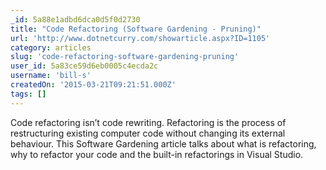 ```yaml
---
_id: 5a88e1adbd6dca0d5f0d2730
title: "Code Refactoring (Software Gardening - Pruning)"
url: 'http://www.dotnetcurry.com/showarticle.aspx?ID=1105'
category: articles
slug: 'code-refactoring-software-gardening-pruning'
user_id: 5a83ce59d6eb0005c4ecda2c
username: 'bill-s'
createdOn: '2015-03-21T09:21:51.000Z'
tags: []
---
```


Code refactoring isn’t code rewriting. Refactoring is the process of restructuring existing computer code without changing its external behaviour. This Software Gardening article talks about what is refactoring, why to refactor your code and the built-in refactorings in Visual Studio.
